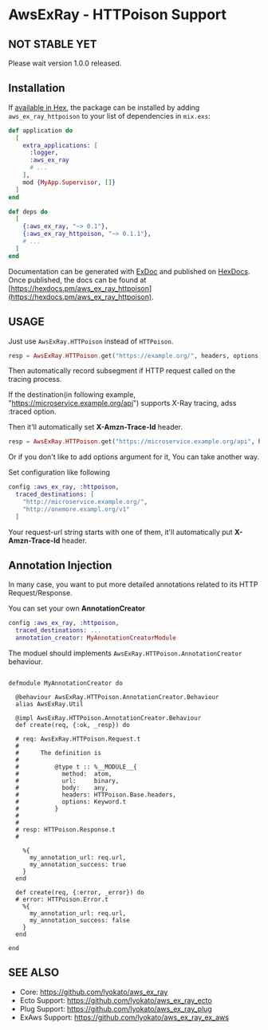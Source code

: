# AwsExRay - HTTPoison Support

## NOT STABLE YET

Please wait version 1.0.0 released.

## Installation

If [available in Hex](https://hex.pm/docs/publish), the package can be installed
by adding `aws_ex_ray_httpoison` to your list of dependencies in `mix.exs`:

```elixir
def application do
  [
    extra_applications: [
      :logger,
      :aws_ex_ray
      # ...
    ],
    mod {MyApp.Supervisor, []}
  ]
end

def deps do
  [
    {:aws_ex_ray, "~> 0.1"},
    {:aws_ex_ray_httpoison, "~> 0.1.1"},
    # ...
  ]
end
```

Documentation can be generated with [ExDoc](https://github.com/elixir-lang/ex_doc)
and published on [HexDocs](https://hexdocs.pm). Once published, the docs can
be found at [https://hexdocs.pm/aws_ex_ray_httpoison](https://hexdocs.pm/aws_ex_ray_httpoison).

## USAGE

Just use `AwsExRay.HTTPoison` instead of `HTTPoison`.

```elixir
resp = AwsExRay.HTTPoison.get("https://example.org/", headers, options)
```

Then automatically record subsegment if HTTP request called on the tracing process.


If the destination(in following example, "https://microservice.example.org/api") supports
X-Ray tracing, adss :traced option.

Then it'll automatically set **X-Amzn-Trace-Id** header.

```elixir
resp = AwsExRay.HTTPoison.get("https://microservice.example.org/api", headers, [traced: true])
```

Or if you don't like to add options argument for it,
You can take another way.

Set configuration like following

```elixir
config :aws_ex_ray, :httpoison,
  traced_destinations: [
    "http://microservice.example.org/",
    "http://onemore.exampl.org/v1"
  ]
```

Your request-url string starts with one of them, it'll automatically
put **X-Amzn-Trace-Id** header.

## Annotation Injection

In many case, you want to put more detailed annotations
related to its HTTP Request/Response.

You can set your own **AnnotationCreator**

```elixir
config :aws_ex_ray, :httpoison,
  traced_destinations: ...
  annotation_creator: MyAnnotationCreatorModule
```

The moduel should implements `AwsExRay.HTTPoison.AnnotationCreator` behaviour.

```example

defmodule MyAnnotationCreator do

  @behaviour AwsExRay.HTTPoison.AnnotationCreator.Behaviour
  alias AwsExRay.Util

  @impl AwsExRay.HTTPoison.AnnotationCreator.Behaviour
  def create(req, {:ok, _resp}) do

  # req: AwsExRay.HTTPoison.Request.t
  #
  #      The definition is
  #
  #          @type t :: %__MODULE__{
  #            method:  atom,
  #            url:     binary,
  #            body:    any,
  #            headers: HTTPoison.Base.headers,
  #            options: Keyword.t
  #          }
  #
  #
  # resp: HTTPoison.Response.t
  #

    %{
      my_annotation_url: req.url,
      my_annotation_success: true
    }
  end

  def create(req, {:error, _error}) do
  # error: HTTPoison.Error.t
    %{
      my_annotation_url: req.url,
      my_annotation_success: false
    }
  end

end
```

## SEE ALSO

- Core: https://github.com/lyokato/aws_ex_ray
- Ecto Support: https://github.com/lyokato/aws_ex_ray_ecto
- Plug Support: https://github.com/lyokato/aws_ex_ray_plug
- ExAws Support: https://github.com/lyokato/aws_ex_ray_ex_aws


